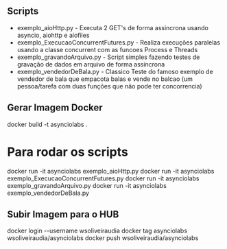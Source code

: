 ## Scripts
 - exemplo_aioHttp.py - Executa 2 GET's de forma assincrona usando asyncio, aiohttp e aiofiles
 - exemplo_ExecucaoConcurrentFutures.py -  Realiza execuções paralelas usando a classe concurrent com as funcoes Process e Threads
 - exemplo_gravandoArquivo.py - Script simples fazendo testes de gravação de dados em arquivo de forma assincrona
 - exemplo_vendedorDeBala.py - Classico Teste do famoso exemplo de vendedor de bala que empacota balas e vende no balcao (um pessoa/tarefa com duas funções que não pode ter concorrencia)

## Gerar Imagem Docker
docker build -t asynciolabs .

# Para rodar os scripts
docker run -it asynciolabs exemplo_aioHttp.py
docker run -it asynciolabs exemplo_ExecucaoConcurrentFutures.py
docker run -it asynciolabs exemplo_gravandoArquivo.py
docker run -it asynciolabs exemplo_vendedorDeBala.py


## Subir Imagem para o HUB
docker login --username wsoliveiraudia
docker tag asynciolabs wsoliveiraudia/asynciolabs
docker push wsoliveiraudia/asynciolabs